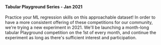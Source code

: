 #### Tabular Playground Series - Jan 2021
Practice your ML regression skills on this approachable dataset!
In order to have a more consistent offering of these competitions for our community, we're trying a new experiment in 2021. We'll be launching a month-long tabular Playground competition on the 1st of every month, and continue the experiment as long as there's sufficient interest and participation.
